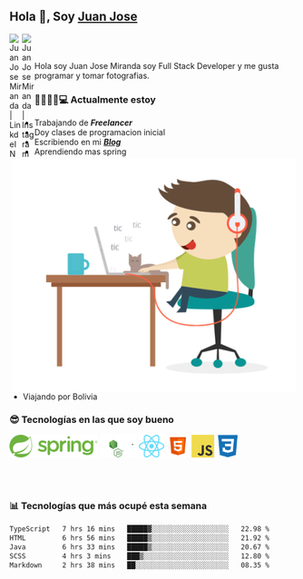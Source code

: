 ## Hola 👋, Soy [Juan Jose](http://juanjoses.me)

<a href="https://www.linkedin.com/in/juanjosemirandam/">
  <img align="left" alt="Juan Jose Miranda | LinkdeIN" width="22px" src="https://cdn.jsdelivr.net/npm/simple-icons@v3/icons/linkedin.svg" />
</a>

<a href="https://www.instagram.com/juan.jose.miranda/">
  <img align="left" alt="Juan Jose Miranda | Instagram" width="22px" src="https://cdn.jsdelivr.net/npm/simple-icons@v3/icons/instagram.svg" />
</a>

<br /> <br />

Hola soy Juan Jose Miranda soy Full Stack Developer y me gusta programar y tomar fotografias.

<img align="right" alt="GIF" src="./images/gif-juanjose.gif" width="500" max-height="320" />

### 👨‍💻🕵‍♀💻 Actualmente estoy

- Trabajando de ***Freelancer***
- Doy clases de programacion inicial
- Escribiendo en mi ***[Blog](http://juanjoses.me)***
- Aprendiendo mas spring
- Viajando por Bolivia 

### 😎 Tecnologías en las que soy bueno

<code><img alt="Spring" height="40px" src="./images/spring-icon.svg"/></code>
<code><img alt="NodeJS" height="40px" src="./images/nodejs-icon.svg" /></code>
<code><img alt="ReactJS" height="40px" src="./images/react-icon.svg" /></code>
<code><img alt="HTML5" height="40px" src="./images/html-icon.png" /></code>
<code><img alt="JavaScript" height="40px" src="./images/js-icon.png"  /></code>
<code><img alt="CSS3" height="40px" src="./images/css-icon.png" /></code>

<br/><br/>

### 📊 Tecnologías que más ocupé esta semana

<!--START_SECTION:waka-->
```text
TypeScript   7 hrs 16 mins   █████▓░░░░░░░░░░░░░░░░░░░   22.98 % 
HTML         6 hrs 56 mins   █████▒░░░░░░░░░░░░░░░░░░░   21.92 % 
Java         6 hrs 33 mins   █████▒░░░░░░░░░░░░░░░░░░░   20.67 % 
SCSS         4 hrs 3 mins    ███▒░░░░░░░░░░░░░░░░░░░░░   12.80 % 
Markdown     2 hrs 38 mins   ██░░░░░░░░░░░░░░░░░░░░░░░   08.35 % 
```
<!--END_SECTION:waka-->

<!-- ### 📌🤓 Últimos artículos en mi blog -->